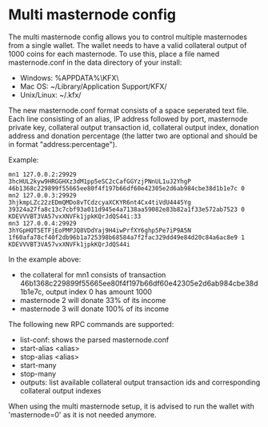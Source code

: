 Multi masternode config
=======================

The multi masternode config allows you to control multiple masternodes from a single wallet. The wallet needs to have a valid collateral output of 1000 coins for each masternode. To use this, place a file named masternode.conf in the data directory of your install:
 * Windows: %APPDATA%\KFX\
 * Mac OS: ~/Library/Application Support/KFX/
 * Unix/Linux: ~/.kfx/

The new masternode.conf format consists of a space seperated text file. Each line consisting of an alias, IP address followed by port, masternode private key, collateral output transaction id, collateral output index, donation address and donation percentage (the latter two are optional and should be in format "address:percentage").

Example:
```
mn1 127.0.0.2:29929 3hcHUL2kyw9HRGGHXz3dM1pp5eSC2cCafGGYzjPNnUL1uJ2YhgP 46b1368c229899f55665ee80f4f197b66df60e42305e2d6ab984cbe38d1b1e7c 0
mn2 127.0.0.3:29929 3hjkmpLZc22zEDmQMDo8vTCdzcyaXCKYR6nt4Cx4tiVdU4445Yg 39324a27fa8c13c7cbf93a011d945e4a7138aa59082e83b82a1f33e572ab7523 0 KDEVVVBT3VA57vxXNVFk1jpkKQrJdQS44i:33
mn3 127.0.0.4:29929 3hYGpHQT5ETFjEoPMPJQ8VDdYaj9H4iwPrfXY6ghp5Pe7iP9A5N 1f60afa78cf40f2db96b1a725398b68584a7f2fac329dd49e84d20c84a6ac8e9 1 KDEVVVBT3VA57vxXNVFk1jpkKQrJdQS44i
```

In the example above:
* the collateral for mn1 consists of transaction 46b1368c229899f55665ee80f4f197b66df60e42305e2d6ab984cbe38d1b1e7c, output index 0 has amount 1000
* masternode 2 will donate 33% of its income
* masternode 3 will donate 100% of its income


The following new RPC commands are supported:
* list-conf: shows the parsed masternode.conf
* start-alias \<alias\>
* stop-alias \<alias\>
* start-many
* stop-many
* outputs: list available collateral output transaction ids and corresponding collateral output indexes

When using the multi masternode setup, it is advised to run the wallet with 'masternode=0' as it is not needed anymore.
